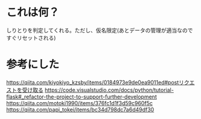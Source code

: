 # これは何？
しりとりを判定してくれる。ただし、仮名限定(あとデータの管理が適当なのですぐリセットされる)

# 参考にした
https://qiita.com/kiyokiyo_kzsby/items/0184973e9de0ea9011ed#postリクエストを受け取る
https://code.visualstudio.com/docs/python/tutorial-flask#_refactor-the-project-to-support-further-development
https://qiita.com/motoki1990/items/376fc1d1f3d59c960f5c
https://qiita.com/papi_tokei/items/bc34d798dc7a6d49df30